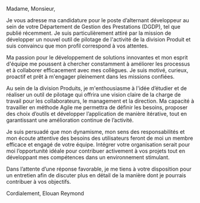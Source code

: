 Madame, Monsieur,

Je vous adresse ma candidature pour le poste d’alternant développeur au sein de votre Département de Gestion des Prestations (DGDP), tel que publié récemment. Je suis particulièrement attiré par la mission de développer un nouvel outil de pilotage de l'activité de la division Produit et suis convaincu que mon profil correspond à vos attentes.

Ma passion pour le développement de solutions innovantes et mon esprit d'équipe me poussent à chercher constamment à améliorer les processus et à collaborer efficacement avec mes collègues. Je suis motivé, curieux, proactif et prêt à m'engager pleinement dans les missions confiées.

Au sein de la division Produits, je m'enthousiasme à l'idée d’étudier et de réaliser un outil de pilotage qui offrira une vision claire de la charge de travail pour les collaborateurs, le management et la direction. Ma capacité à travailler en méthode Agile me permettra de définir les besoins, proposer des choix d’outils et développer l’application de manière itérative, tout en garantissant une amélioration continue de l’activité.

Je suis persuadé que mon dynamisme, mon sens des responsabilités et mon écoute attentive des besoins des utilisateurs feront de moi un membre efficace et engagé de votre équipe. Intégrer votre organisation serait pour moi l’opportunité idéale pour contribuer activement à vos projets tout en développant mes compétences dans un environnement stimulant.

Dans l’attente d’une réponse favorable, je me tiens à votre disposition pour un entretien afin de discuter plus en détail de la manière dont je pourrais contribuer à vos objectifs.

Cordialement,
Elouan Reymond